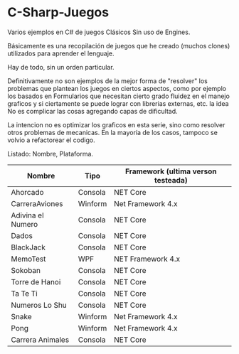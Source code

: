 # C-Sharp-Juegos
 Varios ejemplos en C# de juegos Clásicos Sin uso de Engines.

 Básicamente es una recopilación de juegos que he creado (muchos clones) utilizados para
 aprender el lenguaje.

Hay de todo, sin un orden particular. 

Definitivamente no son ejemplos de la mejor forma de "resolver" los problemas que plantean los juegos en ciertos aspectos, como por ejemplo los basados en Formularios que necesitan cierto grado fluidez en el manejo graficos y si ciertamente se puede lograr con librerias externas, etc. la idea No es complicar las cosas agregando capas de dificultad.

La intencion no es optimizar los graficos en esta serie, sino como resolver otros problemas de mecanicas.
En la mayoría de los casos, tampoco se volvio a refactorear el codigo.

Listado:
Nombre, Plataforma.

Nombre            | Tipo         | Framework (ultima verson testeada)
----------------- | ------------ | -------------------
Ahorcado          | Consola      | NET Core
CarreraAviones    | Winform      | Net Framework 4.x
Adivina el Numero | Consola      | NET Core
Dados             | Consola      | NET Core
BlackJack         | Consola      | NET Core
MemoTest          | WPF          | NET Framework 4.x
Sokoban           | Consola      | NET Core
Torre de Hanoi    | Consola      | NET Core
Ta Te Ti          | Consola      | NET Core
Numeros Lo Shu    | Consola      | NET Core
Snake             | Winform      | Net Framework 4.x
Pong              | Winform      | Net Framework 4.x
Carrera Animales  | Consola      | NET Core




 


